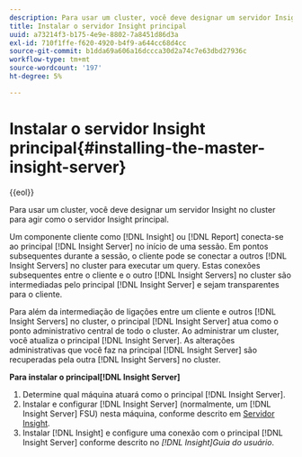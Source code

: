 ```yaml
---
description: Para usar um cluster, você deve designar um servidor Insight no cluster para agir como o servidor Insight principal.
title: Instalar o servidor Insight principal
uuid: a73214f3-b175-4e9e-8802-7a8451d86d3a
exl-id: 710f1ffe-f620-4920-b4f9-a644cc68d4cc
source-git-commit: b1dda69a606a16dccca30d2a74c7e63dbd27936c
workflow-type: tm+mt
source-wordcount: '197'
ht-degree: 5%

---
```


# Instalar o servidor Insight principal{#installing-the-master-insight-server}

{{eol}}

Para usar um cluster, você deve designar um servidor Insight no cluster para agir como o servidor Insight principal.

Um componente cliente como [!DNL Insight] ou [!DNL Report] conecta-se ao principal [!DNL Insight Server] no início de uma sessão. Em pontos subsequentes durante a sessão, o cliente pode se conectar a outros [!DNL Insight Servers] no cluster para executar um query. Estas conexões subsequentes entre o cliente e o outro [!DNL Insight Servers] no cluster são intermediadas pelo principal [!DNL Insight Server] e sejam transparentes para o cliente.

Para além da intermediação de ligações entre um cliente e outros [!DNL Insight Servers] no cluster, o principal [!DNL Insight Server] atua como o ponto administrativo central de todo o cluster. Ao administrar um cluster, você atualiza o principal [!DNL Insight Server]. As alterações administrativas que você faz na principal [!DNL Insight Server] são recuperadas pela outra [!DNL Insight Servers] no cluster.

**Para instalar o principal[!DNL Insight Server]**

1. Determine qual máquina atuará como o principal [!DNL Insight Server].
1. Instalar e configurar [!DNL Insight Server] (normalmente, um [!DNL Insight Server] FSU) nesta máquina, conforme descrito em [Servidor Insight](../../../../../../home/c-inst-svr/c-msr-server/c-msr-server.md).
1. Instalar [!DNL Insight] e configure uma conexão com o principal [!DNL Insight Server] conforme descrito no *[!DNL Insight]Guia do usuário*.
